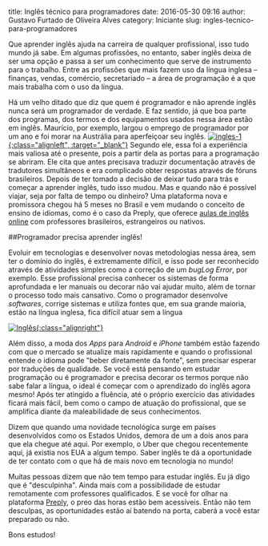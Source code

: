 title: Inglês técnico para programadores
date: 2016-05-30 09:16
author: Gustavo Furtado de Oliveira Alves
category: Iniciante
slug: ingles-tecnico-para-programadores

Que aprender inglês ajuda na carreira de qualquer profissional, isso
tudo mundo já sabe. Em algumas profissões, no entanto, saber inglês
deixa de ser uma opção e passa a ser um conhecimento que serve de
instrumento para o trabalho. Entre as profissões que mais fazem uso da
língua inglesa – finanças, vendas, comércio, secretariado – a área de
programação é a que mais trabalha com o uso da língua.

Há um velho ditado que diz que quem é programador e não aprende inglês
nunca será um programador de verdade. E faz sentido, já que boa parte
dos programas, dos termos e dos equipamentos usados nessa área estão em
inglês. Maurício, por exemplo, largou o emprego de programador por um
ano e foi morar na Austrália para aperfeiçoar seu inglês.
[![ingles-1](http://www.dicasdeprogramacao.com.br/wp-content/uploads/ingles-1-300x225.jpg){:class="alignleft", :target="\_blank"}](https://preply.com/pt/aulas-ingl%C3%AAs-online)
Segundo ele, essa foi a experiência mais valiosa até o presente, pois a partir
dela as portas para a programação se abriram. Ele cita que antes
precisava traduzir documentação através de tradutores simultâneos e era
complicado obter respostas através de fóruns brasileiros. Depois de ter
tomado a decisão de deixar tudo para trás e começar a aprender inglês,
tudo isso mudou. Mas e quando não é possível viajar, seja por falta de
tempo ou dinheiro? Uma plataforma nova e promissora chegou há 5 meses no
Brasil e vem mudando o conceito de ensino de idiomas, como é o caso da
Preply, que oferece <u>[aulas de inglês
online](https://preply.com/pt/aulas-ingl%C3%AAs-online)</u> com
professores brasileiros, estrangeiros ou nativos.

##Programador precisa aprender inglês!

Evoluir em tecnologias e desenvolver novas metodologias nessa área, sem
ter o domínio do inglês, é extremamente difícil, e isso pode ser
reconhecido através de atividades simples como a correção de um *bugLog
Error*, por exemplo. Esse profissional precisa conhecer os sistemas de
forma aprofundada e ler manuais ou decorar não vai ajudar muito, além de
tornar o processo todo mais cansativo. Como o programador desenvolve
*softwares*, corrige sistemas e utiliza fontes que, em sua grande
maioria, estão na língua inglesa, fica difícil atuar sem a língua

[![Inglês](http://www.dicasdeprogramacao.com.br/wp-content/uploads/ingles-2-300x300.jpg){:class="alignright"}](https://preply.com/pt/aulas-ingl%C3%AAs-online)

Além disso, a moda dos *Apps* para *Android* e *iPhone* também estão fazendo
com que o mercado se atualize mais rapidamente e quando o profissional
entende o idioma pode "beber diretamente da fonte", sem precisar esperar
por traduções de qualidade. Se você está pensando em estudar programação
ou é programador e precisa decorar os termos porque não sabe falar a
língua, o ideal é começar com o aprendizado do inglês agora mesmo! Após
ter atingido a fluência, até o próprio exercício das atividades ficará
mais fácil, bem como o campo de atuação do profissional, que se
amplifica diante da maleabilidade de seus conhecimentos.

Dizem que quando uma novidade tecnológica surge em países desenvolvidos
como os Estados Unidos, demora de um a dois anos para que ela chegue até
aqui. Por exemplo, o Uber que chegou recentemente aqui, já existia nos
EUA a algum tempo. Saber inglês te dá a oportunidade de ter contato
com o que há de mais novo em tecnologia no mundo!

Muitas pessoas dizem que não tem tempo para estudar inglês. Eu já digo
que é "desculpinha". Ainda mais com a possibilidade de estudar
remotamente com professores qualificados. E se você for olhar na
plataforma [Preply](https://preply.com/pt/aulas-ingl%C3%AAs-online), o
preo das horas estão bem acessíveis. Então não tem
desculpas, as oportunidades estão aí batendo na porta, caberá a você
estar preparado ou não.

Bons estudos!
